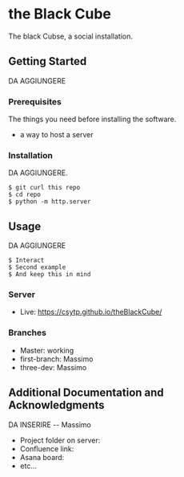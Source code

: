 # the Black Cube

The black Cubse, a social installation.

## Getting Started

DA AGGIUNGERE

### Prerequisites

The things you need before installing the software.

* a way to host a server

### Installation

DA AGGIUNGERE.

```
$ git curl this repo
$ cd repo
$ python -m http.server
```

## Usage

DA AGGIUNGERE

```
$ Interact
$ Second example
$ And keep this in mind
```

### Server

* Live: https://csytp.github.io/theBlackCube/

### Branches

* Master: working
* first-branch: Massimo
* three-dev: Massimo

## Additional Documentation and Acknowledgments
DA INSERIRE -- Massimo 

* Project folder on server:
* Confluence link:
* Asana board:
* etc...
